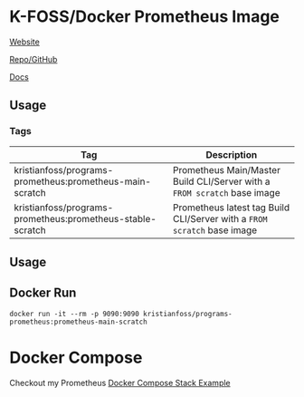 # K-FOSS/Docker Prometheus Image

[Website](https://prometheus.io/)

[Repo/GitHub](https://github.com/prometheus/prometheus)

[Docs](https://prometheus.io/docs/prometheus/latest/getting_started/)

## Usage

### Tags

| Tag                                                        | Description                                                              |
| ---------------------------------------------------------- | ------------------------------------------------------------------------ |
| kristianfoss/programs-prometheus:prometheus-main-scratch   | Prometheus Main/Master Build CLI/Server with a `FROM scratch` base image |
| kristianfoss/programs-prometheus:prometheus-stable-scratch | Prometheus latest tag Build CLI/Server with a `FROM scratch` base image  |

## Usage

## Docker Run

```
docker run -it --rm -p 9090:9090 kristianfoss/programs-prometheus:prometheus-main-scratch
```

# Docker Compose

Checkout my Prometheus [Docker Compose Stack Example](https://github.com/K-FOSS/Docker/tree/feat-redesign/Stacks/Compose/Prometheus)

